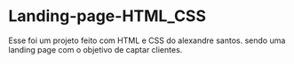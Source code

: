 # Landing-page-HTML_CSS
Esse foi um projeto feito com HTML e CSS do alexandre santos. sendo uma landing page com o objetivo de captar clientes.
